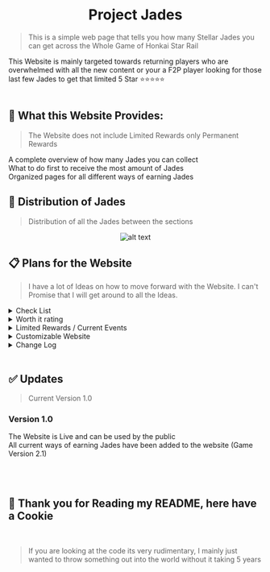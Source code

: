 <h1 align="center">Project Jades</h1>

> This is a simple web page that tells you how many Stellar Jades you can get across the Whole Game of Honkai Star Rail

This Website is mainly targeted towards returning players who are overwhelmed with all the new content
or your a F2P player looking for those last few Jades to get that limited 5 Star ⭐⭐⭐⭐⭐
<br>
<br>
## 🎲 What this Website Provides:
> The Website does not include Limited Rewards only Permanent Rewards

<summary>A complete overview of how many Jades you can collect</summary>
<summary>What to do first to receive the most amount of Jades</summary>
<summary>Organized pages for all different ways of earning Jades</summary>

## 🥧 Distribution of Jades
> Distribution of all the Jades between the sections

<div align="center">
  
  ![alt text](https://cdn.discordapp.com/attachments/1190992002091864065/1230895608290742352/chart_3.png?ex=6634fbdd&is=662286dd&hm=3ef4b28d53612e1b1af5c7e25c9c6a89b56b5250ea00672f1abe97956b63da5f&)
  
</div>

## 📋 Plans for the Website
> I have a lot of Ideas on how to move forward with the Website. I can't Promise that I will get around to all the Ideas.


<details>
<summary>Check List</summary>
<p>

> for users to check what they haven't done

</p>
</details>

<details>
<summary>Worth it rating</summary>
<p>

> Attached to each section showing how worth your time it is to complete from "Not Worth It" to "Do This First"

</p>
</details>

<details>
<summary>Limited Rewards / Current Events</summary>
<p>

> Adding Limited Rewards and Current Events that are going on

</p>
</details>

<details>
<summary>Customizable Website</summary>
<p>

> Allowing Users to change the Aesthetic of the Website like Wallpapers and color slides

</p>
</details>

<details>
<summary>Change Log</summary>
<p>

> All the Changes that have been done to the Website like Updates and bugs

</p>
</details>
<br>

## ✅ Updates
> Current Version 1.0

<h3>Version 1.0</h3>
<summary>The Website is Live and can be used by the public</summary>
<summary>All current ways of earning Jades have been added to the website (Game Version 2.1)</summary>

<br><br>

## 🍪 Thank you for Reading my README, here have a Cookie 
<br>

> If you are looking at the code its very rudimentary, I mainly just wanted to throw something out into the world without it taking 5 years
